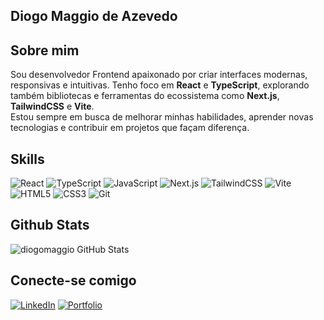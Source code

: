 ## Diogo Maggio de Azevedo
## Sobre mim
Sou desenvolvedor Frontend apaixonado por criar interfaces modernas, responsivas e intuitivas. Tenho foco em **React** e **TypeScript**, explorando também bibliotecas e ferramentas do ecossistema como **Next.js**, **TailwindCSS** e **Vite**.  
Estou sempre em busca de melhorar minhas habilidades, aprender novas tecnologias e contribuir em projetos que façam diferença.

## Skills
![React](https://img.shields.io/badge/React-000?style=for-the-badge&logo=react&logoColor=61DAFB)
![TypeScript](https://img.shields.io/badge/TypeScript-000?style=for-the-badge&logo=typescript&logoColor=3178C6)
![JavaScript](https://img.shields.io/badge/JavaScript-000?style=for-the-badge&logo=javascript&logoColor=F7DF1E)
![Next.js](https://img.shields.io/badge/Next.js-000?style=for-the-badge&logo=nextdotjs&logoColor=FFFFFF)
![TailwindCSS](https://img.shields.io/badge/TailwindCSS-000?style=for-the-badge&logo=tailwindcss&logoColor=06B6D4)
![Vite](https://img.shields.io/badge/Vite-000?style=for-the-badge&logo=vite&logoColor=FFD62E)
![HTML5](https://img.shields.io/badge/HTML5-000?style=for-the-badge&logo=html5&logoColor=E34F26)
![CSS3](https://img.shields.io/badge/CSS3-000?style=for-the-badge&logo=css3&logoColor=1572B6)
![Git](https://img.shields.io/badge/Git-000?style=for-the-badge&logo=git&logoColor=E44C30)

## Github Stats
![diogomaggio GitHub Stats](https://github-readme-stats.vercel.app/api?username=diogomaggio&show_icons=true&cache_seconds=86400&theme=github_dark)

## Conecte-se comigo
[![LinkedIn](https://img.shields.io/badge/LinkedIn-0077B5?style=for-the-badge&logo=linkedin&logoColor=white)](https://www.linkedin.com/in/diogo-maggio-9b8195239)
[![Portfolio](https://img.shields.io/badge/Portfolio-000?style=for-the-badge&logo=vercel&logoColor=white)](https://portfolio-five-lake-82.vercel.app)
